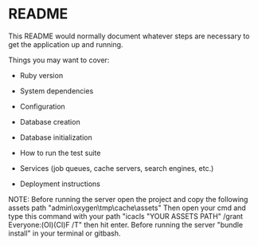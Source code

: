 # README

This README would normally document whatever steps are necessary to get the
application up and running.

Things you may want to cover:

* Ruby version

* System dependencies

* Configuration

* Database creation

* Database initialization

* How to run the test suite

* Services (job queues, cache servers, search engines, etc.)

* Deployment instructions

NOTE:
Before running the server open the project and copy the following assets path "admin\oxygen\tmp\cache\assets"
Then open your cmd and type this command with your path "icacls "YOUR ASSETS PATH" /grant Everyone:(OI)(CI)F /T" then hit enter.
Before running the server "bundle install" in your terminal or gitbash.
